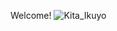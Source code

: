 Welcome!
![Kita_Ikuyo](https://github.com/user-attachments/assets/a9185694-60b3-4205-b2b6-369ef563a99a)
